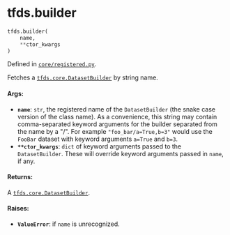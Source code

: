 <div itemscope itemtype="http://developers.google.com/ReferenceObject">
<meta itemprop="name" content="tfds.builder" />
<meta itemprop="path" content="Stable" />
</div>

# tfds.builder

``` python
tfds.builder(
    name,
    **ctor_kwargs
)
```



Defined in [`core/registered.py`](https://github.com/tensorflow/datasets/tree/master/tensorflow_datasets/core/registered.py).

Fetches a <a href="../tfds/core/DatasetBuilder.md"><code>tfds.core.DatasetBuilder</code></a> by string name.

#### Args:

* <b>`name`</b>: `str`, the registered name of the `DatasetBuilder` (the snake case
    version of the class name). As a convenience, this string may contain
    comma-separated keyword arguments for the builder separated from the name
    by a "/". For example `"foo_bar/a=True,b=3"` would use the `FooBar`
    dataset with keyword arguments `a=True` and `b=3`.
* <b>`**ctor_kwargs`</b>: `dict` of keyword arguments passed to the `DatasetBuilder`.
    These will override keyword arguments passed in `name`, if any.


#### Returns:

A <a href="../tfds/core/DatasetBuilder.md"><code>tfds.core.DatasetBuilder</code></a>.


#### Raises:

* <b>`ValueError`</b>: if `name` is unrecognized.